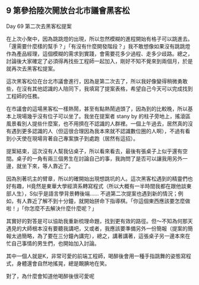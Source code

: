 ## 9 第參拾陸次開放台北市議會黑客松

Day 69 第二次去黑客松提案

在上次小聚中，因為跳跳燈的出現，所以忽然模糊的進程開始有格子可以跳進去。「還需要什麼樣的幫手？」「有沒有什麼開發階段？」我不敢想像如果沒有跳跳燈作為產品經理，這個模糊的需求到實踐，會需要花多少過程、走多少歧路。總之，討論後大家確定了必須得再找些工程師一起加入，剛好不知不覺來到兩個月，於是就再次去黑客松提案。

這次黑客松位在台北市議會進行，因為是第二次去了，所以我好像變得稍微勇敢些，在沒有其他認識的人陪同下，我填寫了提案表格，希望自己今天可以完成找到工程師的任務。

在市議會的這場黑客松一樣熱鬧，甚至有點熱鬧過頭了，因為到的比較晚，所以基本上現場幾乎沒有位子可以坐了。我坐在提案者 stany by 的柱子旁地上，搖滾區風景看別人提些什麼案，也不用擠在不認識的人群裡。一個上午過去，居然真的沒有遇到更多認識的人（但這很合理因為我本來就不認識數位圈的人啊），不過有看到小天使在現場背著自己專案旗子到處跑（居然有這招）。

提案結束，這次沒有人幫我佔桌子，所以看來看去，最後有張桌子上似乎還有空間。桌子的一角有兩三個男生在討論自己的事，我詢問了是否可以讓我用另外一邊，就坐下來，等人靠近了。

因為別著坑主的臂章，所以的確開始出現想跳坑的人。這次黑客松遇到的精靈們也好有趣，H竟然是東華大學經濟系轉寫程式（所以大概有一半時間我都在跟他談東部人生），S似乎是語言學背景轉後端...... 不過第二次提案也遇到新的情況；例如，有人靠近了解不到十分鐘，就開始拼命下指導棋。「你這個東西應該要怎麼做啦！」「你怎麼不去解決什麼什麼呢？」

其實好的對答是可以協助我重新梳理命題，找到更有效的路徑。但～不知為何那天遇見的大師根本沒有要聽我講吧，又或者，我應該要準備另外一份簡報（提案的簡報太過簡略，為了要在三分鐘內講完），總之，講著講著，這張桌子另一邊本來在忙自己事情的男生們，也開始加入討論。

其中一個人就是K，非常可愛的前端工程師，喝醉後會用一種手指跳舞的姿態寫程式，身體還會自然地搖晃，總是靦腆地在笑。

對了，為什麼會知道他喝醉後很可愛呢
